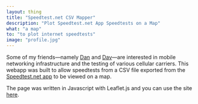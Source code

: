 ```yaml
---
layout: thing
title: "Speedtest.net CSV Mapper"
description: "Plot Speedtest.net App Speedtests on a Map"
what: "a map"
to: "to plot internet speedtests"
image: "profile.jpg"
---
```


Some of my friends&mdash;namely [Dan](https://dwilliams.uk/) and [Dav](https://davwheat.dev/)&mdash;are interested in mobile networking infrastructure and the testing of various cellular carriers. This webapp was built to allow speedtests from a CSV file exported from the [Speedtest.net app](https://www.speedtest.net/apps) to be viewed on a map.

The page was written in Javascript with Leaflet.js and you can use the site [here](https://github-pages.thomasr.me/speedtestdotnetcsvmap/).